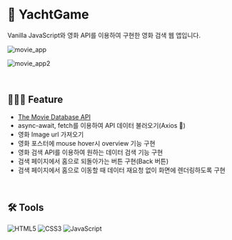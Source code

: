 # 📝 YachtGame

Vanilla JavaScript와 영화 API를 이용하여 구현한 영화 검색 웹 앱입니다.

![movie_app](https://user-images.githubusercontent.com/51189962/103441014-339e2000-4c8e-11eb-836e-2a0436b56ad9.gif)

![movie_app2](https://user-images.githubusercontent.com/51189962/103440969-a8bd2580-4c8d-11eb-9f8a-c51a58cd42ff.gif)

<br/>

## 🧑🏻‍💻 Feature

- [The Movie Database API](https://www.themoviedb.org/?language=ko)
- async-await, fetch를 이용하여 API 데이터 불러오기(Axios 🚫)
- 영화 Image url 가져오기
- 영화 포스터에 mouse hover시 overview 기능 구현
- 영화 검색 API를 이용하여 원하는 데이터 검색 기능 구현
- 검색 페이지에서 홈으로 되돌아가는 버튼 구현(Back 버튼)
- 검색 페이지에서 홈으로 이동할 때 데이터 재요청 없이 화면에 렌더링하도록 구현

<br/>

## 🛠 Tools

![HTML5](https://img.shields.io/badge/HTML5-DE4B24?style=flat-square&logo=html5&logoColor=white)
![CSS3](https://img.shields.io/badge/CSS3-026DB4?style=flat-square&logo=css3)
![JavaScript](https://img.shields.io/badge/JavaScript-F7DF1D?style=flat-square&logo=javascript&logoColor=white)

<br/>
